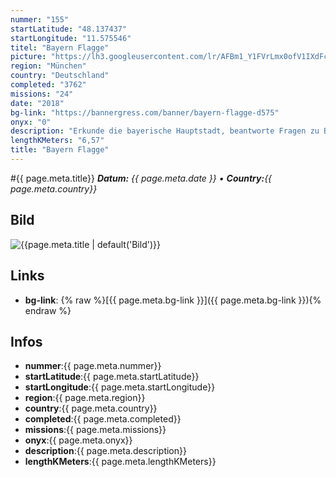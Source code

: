```yaml
---
nummer: "155"
startLatitude: "48.137437"
startLongitude: "11.575546"
titel: "Bayern Flagge"
picture: "https://lh3.googleusercontent.com/lr/AFBm1_Y1FVrLmx0ofV1IXdFczcTqUCFvHaj4LjehqAZkUlYm_NGk6_Z3DrMnKKD63llkuutWAoWeQ4ViNtZT-ca7NQW5Sxi0vqu76CgRgeAlfiIWMRZGrHN4ZaWvCC_Jlz3RemCiFxSP0yTKk0TQ48_W0ISMZalFjB2sh98AqGrL1FwpgkZgSWgUwQOZX566lb5-HT_rPycqpBIZkVXjWgHux6S2aQJy0FSSbEdbRWiXbuibHf3rQLGXQDQrt76lH8tDhf4hBacsWmX0iuVSvBinbTNizRbG7Xb7-5Cxak4QaVaVXwW4rdT_TgF-OtfFw_XVvKPetoPT0ykn2w8mH_jJ0sevSBhSpQwlC4x8s8GZkSdx93WdYwjrCpszXtzmIk7vFt_ewNOkysCIqo8rKgyQn2tkxjnUMYOxBDxel7M19yJhQ8TdY5I39ILuUEq7-ysjmqx3waWEgBnic-skytcQkqgTR3AcT98R-b7b2KGnCQ4CYklcHTlYdAmupv_y3_XzAjffMUu3uP6w3ITnQOMNkQduusjyNqucIiBpW0DeeGcNoxxZvZLLcWApBPqn3rYGE3Oc3fZzC776afHtRbmltxiPAiJ8QMsWPyBLRGfTW8JhqNq3GpnwW_jcJb04mToNVZ_exJ_HNcHqbyqO1CRV9n0lqQouGVmEt93-cwZezIlQRpPcnjYGiirbia4AR2tRguqcjmot8B6PwOmEKLG7KSY-YxXKzLdKdNmsiy0JBnMQh-kAQTFfnElOdC4uUOA-IECCVFpU3jo8YSdFv276V26rq-XRHIU6Qg3z6jDrmlsmW71hZq6W3arMiLw5HVvs1JgvPdcmLtU4_-V2HqnMUZmJ0D_vb07euZOg"
region: "München"
country: "Deutschland"
completed: "3762"
missions: "24"
date: "2018"
bg-link: "https://bannergress.com/banner/bayern-flagge-d575"
onyx: "0"
description: "Erkunde die bayerische Hauptstadt, beantworte Fragen zu Bayern und erhalte als Belohnung die bayerische Flagge mit Wappen.\nDiese Mission startet am Marienplatz."
lengthKMeters: "6,57"
title: "Bayern Flagge"
---
```


#{{ page.meta.title}}
_**Datum:** {{ page.meta.date }} • **Country:**{{ page.meta.country}}_

## Bild
![{{page.meta.title | default('Bild')}}]({{page.meta.picture}})

## Links
- **bg-link**: {% raw %}[{{ page.meta.bg-link }}]({{ page.meta.bg-link }}){% endraw %}

## Infos
- **nummer**:{{ page.meta.nummer}}
- **startLatitude**:{{ page.meta.startLatitude}}
- **startLongitude**:{{ page.meta.startLongitude}}
- **region**:{{ page.meta.region}}
- **country**:{{ page.meta.country}}
- **completed**:{{ page.meta.completed}}
- **missions**:{{ page.meta.missions}}
- **onyx**:{{ page.meta.onyx}}
- **description**:{{ page.meta.description}}
- **lengthKMeters**:{{ page.meta.lengthKMeters}}

